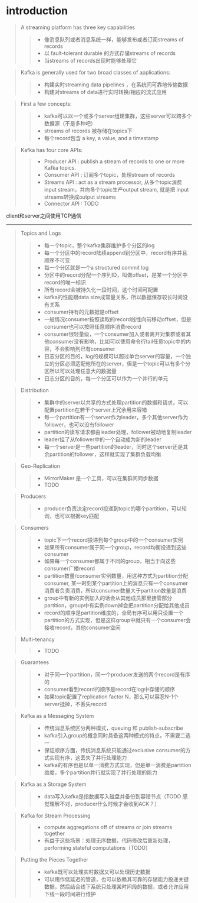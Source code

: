 # introduction

> A streaming platform has three key capabilities
>> * 像消息队列或者消息系统一样，能够发布或者订阅streams of records
>> * 以 fault-tolerant durable 的方式存储streams of records
>> * 当streams of records出现时能够处理它

> Kafka is generally used for two broad classes of applications:
>> * 构建实时streaming data pipelines ，在系统间可靠地传输数据
>> * 构建对streams of data进行实时转换/相应的流式应用

> First a few concepts:
>> * kafka可以以一个或多个server组建集群，这些server可以跨多个数据源（不是多种吧）
>> * streams of records 被存储在topics下
>> * 每个record包含 a key, a value, and a timestamp

> Kafka has four core APIs:
>> * Producer API : publish a stream of records to one or more Kafka topics.
>> * Consumer API : 订阅多个topic，处理stream of records
>> * Streams API : act as a stream processor, 从多个topic消费 input stream，并向多个topic生产output stream, 就是把 input streams转换成output streams
>> * Connector API : TODO 

client和server之间使用TCP通信

-------------------

> Topics and Logs
>> * 每一个topic，整个kafka集群维护多个分区的log
>> * 每一个分区中的record陆续append到分区中，record有序并且顺序不可变
>> * 每一个分区就是一个a structured commit log
>> * 分区中的record分配一个序列ID，叫做offset，是某一个分区中record的唯一标识
>> * 所有record会被持久化一段时间，这个时间可配置
>> * kafka的性能跟data size成常量关系，所以数据保存较长时间没有关系
>> * consumer持有的元数据是offset
>> * 一般情况consumer按照读取的record线性向前移动offset，但是consumer也可以按照任意顺序消费record
>> * consumer很轻量级，一个consumer加入或者离开对集群或者其他consumer没有影响，比如可以使用命令行tail任意topic中的内容，不会影响到已有consumer
>> * 日志分区的目的，log的规模可以超过单台server的容量，一个独立的分区必须适配他所在的server，但是一个topic可以有多个分区所以可以处理任意大的数据量
>> * 日志分区的目的，每一个分区可以作为一个并行的单元

> Distribution
>> * 集群中的server以共享的方式处理partition的数据和请求，可以配置partition在若干个server上冗余用来容错
>> * 每一个partition有一个server作为leader，多个其他server作为follower，也可以没有follower
>> * partition的读写请求都由leader处理，follower被动地复制leader
>> * leader挂了从follower中的一个自动成为新的leader
>> * 每一个server是一些partition的leader，同时这个server还是其余partition的follower，这样就实现了集群负载均衡


> Geo-Replication
>> * MirrorMaker 是一个工具，可以在集群间同步数据
>> * TODO


> Producers
>> * producer负责决定record投递到topic的哪个partition，可以轮询，也可以根据key匹配


> Consumers
>> * topic下一个record投递到每个group中的一个consumer实例
>> * 如果所有consumer属于同一个group，record均衡投递到这些consumer
>> * 如果每一个consumer都属于不同的group，相当于向这些consumer广播record
>> * partition数量/consumer实例数量，用这种方式为partition分配consumer, 某一时刻某个partition上的消息只有一个consumer消费者负责消费，所以consumer数量大于partition数量是浪费
>> * group中有新的实例加入的话会从其他成员那里接管部分partition，group中有实例down掉会把partition分配给其他成员
>> * record的顺序是partition维度的，全局有序可以用只设置一个partition的方式实现，但是这样group中就只有一个consumer会接收record，其他consumer空闲

> Multi-tenancy
>> * TODO

> Guarantees
>> * 对于同一个partition，同一个producer发送的两个record是有序的
>> * consumer看到record的顺序是record在log中存储的顺序
>> * 如果topic配置了replication factor N，那么可以容忍N-1个server挂掉，不丢失record


> Kafka as a Messaging System
>> * 传统消息系统区分两种模式，queuing 和 publish-subscribe
>> * kafka引入group的概念同时具备这两种模式的特点，不需要二选一
>> * 保证顺序方面，传统消息系统只能通过exclusive consumer的方式实现有序，这丢失了并行处理能力
>> * kafka的有序也是以单一消费方式实现，但是单一消费是partition维度，多个partition并行就实现了并行处理的能力

> Kafka as a Storage System
>> * data写入kafka是指数据写入磁盘并备份到容错节点（TODO 感觉理解不对，producer什么时候才会收到ACK？）

> Kafka for Stream Processing
>> * compute aggregations off of streams or join streams together
>> * 有益于这些场景：处理无序数据，代码修改后重新处理，performing stateful computations（TODO）

> Putting the Pieces Together
>> * kafka既可以处理实时数据又可以处理历史数据
>> * 可以用作低延迟的管道，也可以依赖其可靠的存储能力投递关键数据，然后结合线下系统只处理某时间段的数据，或者允许应用下线一段时间进行维护